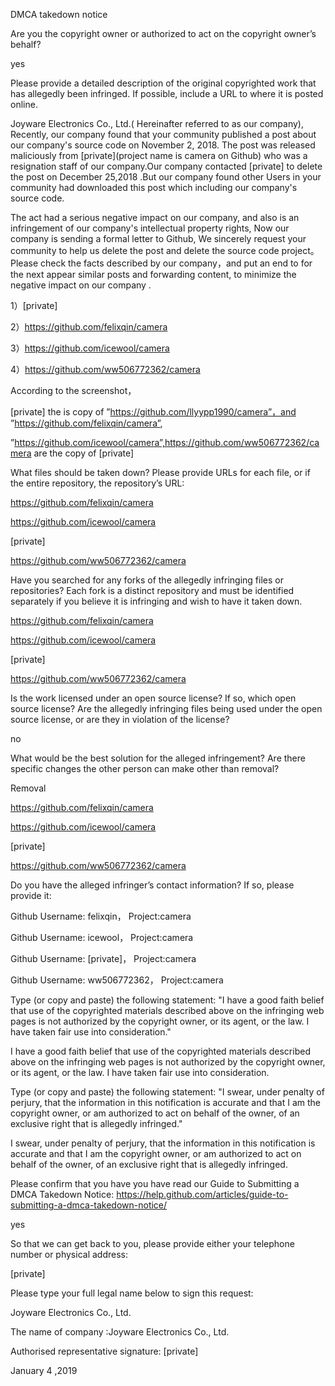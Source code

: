 DMCA takedown notice

Are you the copyright owner or authorized to act on the copyright owner’s behalf?

yes

Please provide a detailed description of the original copyrighted work that has allegedly been infringed. If possible, include a URL to where it is posted online.

Joyware Electronics Co., Ltd.( Hereinafter referred to as our company), Recently, our company found that your community published a post about our company's source code on November 2, 2018. The post was released maliciously from [private](project name is camera on Github) who was a resignation staff of our company.Our company contacted [private] to delete the post on December 25,2018 .But our company found other Users in your community had downloaded this post which including our company's source code.

The act had a serious negative impact on our company, and also is an infringement of our company's intellectual property rights, Now our company is sending a formal letter to Github, We sincerely request your community to help us delete the post and delete the source code project。Please check the facts described by our company，and put an end to for the next appear similar posts and forwarding content, to minimize the negative impact on our company .



1）[private]  



2）https://github.com/felixqin/camera



3）https://github.com/icewool/camera



4）https://github.com/ww506772362/camera



According to the screenshot，

[private] the is copy of ”https://github.com/llyypp1990/camera”，and ”https://github.com/felixqin/camera”,

”https://github.com/icewool/camera”,https://github.com/ww506772362/camera are the copy of [private]  



What files should be taken down? Please provide URLs for each file, or if the entire repository, the repository’s URL:

https://github.com/felixqin/camera

https://github.com/icewool/camera

[private]  

https://github.com/ww506772362/camera



Have you searched for any forks of the allegedly infringing files or repositories? Each fork is a distinct repository and must be identified separately if you believe it is infringing and wish to have it taken down.

https://github.com/felixqin/camera

https://github.com/icewool/camera

[private]  

https://github.com/ww506772362/camera



Is the work licensed under an open source license? If so, which open source license? Are the allegedly infringing files being used under the open source license, or are they in violation of the license?

no



What would be the best solution for the alleged infringement? Are there specific changes the other person can make other than removal?

Removal 

https://github.com/felixqin/camera

https://github.com/icewool/camera

[private]  

https://github.com/ww506772362/camera



Do you have the alleged infringer’s contact information? If so, please provide it:

Github Username: felixqin， Project:camera

Github Username: icewool， Project:camera

Github Username: [private]， Project:camera

Github Username: ww506772362， Project:camera



Type (or copy and paste) the following statement: "I have a good faith belief that use of the copyrighted materials described above on the infringing web pages is not authorized by the copyright owner, or its agent, or the law. I have taken fair use into consideration."

I have a good faith belief that use of the copyrighted materials described above on the infringing web pages is not authorized by the copyright owner, or its agent, or the law. I have taken fair use into consideration.

Type (or copy and paste) the following statement: "I swear, under penalty of perjury, that the information in this notification is accurate and that I am the copyright owner, or am authorized to act on behalf of the owner, of an exclusive right that is allegedly infringed."

I swear, under penalty of perjury, that the information in this notification is accurate and that I am the copyright owner, or am authorized to act on behalf of the owner, of an exclusive right that is allegedly infringed.

Please confirm that you have you have read our Guide to Submitting a DMCA Takedown Notice: https://help.github.com/articles/guide-to-submitting-a-dmca-takedown-notice/

yes

So that we can get back to you, please provide either your telephone number or physical address:

[private]  

Please type your full legal name below to sign this request:

Joyware Electronics Co., Ltd.



The name of company :Joyware Electronics Co., Ltd.

Authorised representative signature: [private]  

January 4 ,2019
